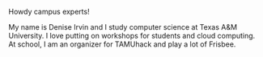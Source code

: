 Howdy campus experts! 

My name is Denise Irvin and I study computer science at Texas A&M University. I love putting on workshops for students and cloud computing. At school, I am an organizer for TAMUhack and play a lot of Frisbee.
